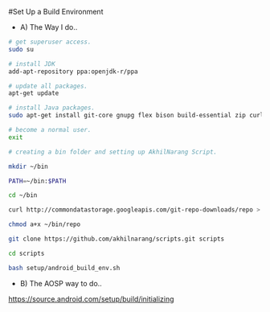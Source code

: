 #Set Up a Build Environment

* A) The Way I do..


```bash
# get superuser access.
sudo su

# install JDK 
add-apt-repository ppa:openjdk-r/ppa

# update all packages.
apt-get update

# install Java packages.
sudo apt-get install git-core gnupg flex bison build-essential zip curl zlib1g-dev gcc-multilib g++-multilib libc6-dev-i386 lib32ncurses5-dev x11proto-core-dev libx11-dev lib32z1-dev libgl1-mesa-dev libxml2-utils xsltproc unzip fontconfig

# become a normal user.
exit

# creating a bin folder and setting up AkhilNarang Script.

mkdir ~/bin

PATH=~/bin:$PATH

cd ~/bin

curl http://commondatastorage.googleapis.com/git-repo-downloads/repo > ~/bin/repo

chmod a+x ~/bin/repo

git clone https://github.com/akhilnarang/scripts.git scripts

cd scripts

bash setup/android_build_env.sh
```

* B) The AOSP way to do..

https://source.android.com/setup/build/initializing
